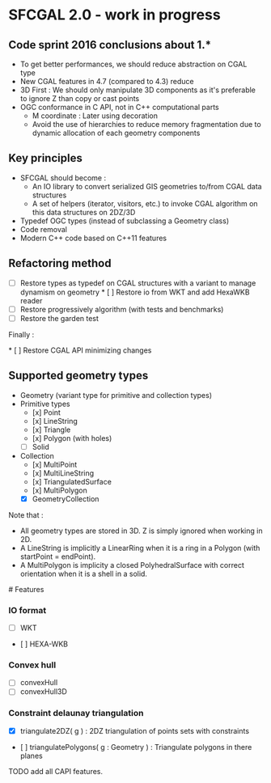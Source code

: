 # SFCGAL 2.0 - work in progress

## Code sprint 2016 conclusions about 1.*

* To get better performances, we should reduce abstraction on CGAL type
* New CGAL features in 4.7 (compared to 4.3) reduce
* 3D First : We should only manipulate 3D components as it's preferable to ignore Z than copy or cast points
* OGC conformance in C API, not in C++ computational parts
    * M coordinate : Later using decoration
    * Avoid the use of hierarchies to reduce memory fragmentation due to dynamic allocation of each geometry components

## Key principles

* SFCGAL should become :
    * An IO library to convert serialized GIS geometries to/from CGAL data structures 
    * A set of helpers (iterator, visitors, etc.) to invoke CGAL algorithm on this data structures on 2DZ/3D
* Typedef OGC types (instead of subclassing a Geometry class)
* Code removal
* Modern C++ code based on C++11 features


## Refactoring method

* [ ] Restore types as typedef on CGAL structures with a variant to manage dynamism on geometry
* [ ] Restore io from WKT and add HexaWKB reader
* [ ] Restore progressively algorithm (with tests and benchmarks)
* [ ] Restore the garden test

Finally :
 
* [ ] Restore CGAL API minimizing changes

## Supported geometry types

* Geometry (variant type for primitive and collection types)
* Primitive types
    * [x] Point
    * [x] LineString
    * [x] Triangle
    * [x] Polygon (with holes)
    * [ ] Solid
* Collection
    * [x] MultiPoint
    * [x] MultiLineString
    * [x] TriangulatedSurface
    * [x] MultiPolygon
    * [x] GeometryCollection

Note that :
* All geometry types are stored in 3D. Z is simply ignored when working in 2D.
* A LineString is implicitly a LinearRing when it is a ring in a Polygon (with startPoint = endPoint).
* A MultiPolygon is implicity a closed PolyhedralSurface with correct orientation when it is a shell in a solid.

# Features

### IO format

- [ ] WKT
- [ ] HEXA-WKB

### Convex hull

- [ ] convexHull
- [ ] convexHull3D

### Constraint delaunay triangulation

- [x] triangulate2DZ( g ) : 2DZ triangulation of points sets with constraints
- [ ] triangulatePolygons( g : Geometry ) : Triangulate polygons in there planes

TODO add all CAPI features.


